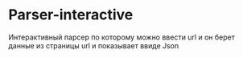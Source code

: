 # Parser-interactive
Интерактивный парсер по которому можно ввести url и он берет данные из страницы url и показывает ввиде Json 
